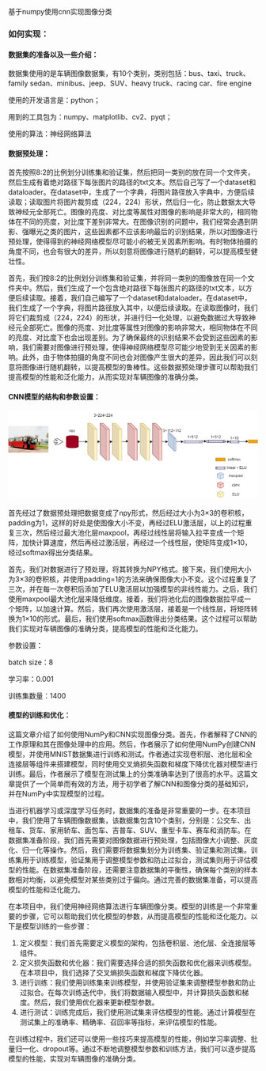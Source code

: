 基于numpy使用cnn实现图像分类

### 如何实现：

#### 数据集的准备以及一些介绍：

数据集使用的是车辆图像数据集，有10个类别，类别包括：bus、taxi、truck、family sedan、minibus、jeep、SUV、heavy truck、racing car、fire engine

使用的开发语言是：python；

用到的工具包为：numpy、matplotlib、cv2、pyqt；

使用的算法：神经网络算法

#### 数据预处理：

首先按照8:2的比例划分训练集和验证集，然后把同一类别的放在同一个文件夹，然后生成有着绝对路径下每张图片的路径的txt文本。然后自己写了一个dataset和dataloader。在dataset中，生成了一个字典，将图片路径放入字典中，方便后续读取；读取图片将图片裁剪成（224，224）形状，然后归一化，防止数据太大导致神经元全部死亡。图像的亮度、对比度等属性对图像的影响是非常大的，相同物体在不同的亮度，对比度下差别非常大。在图像识别的问题中，我们经常会遇到阴影、强曝光之类的图片，这些因素都不应该影响最后的识别结果，所以对图像进行预处理，使得得到的神经网络模型尽可能小的被无关因素所影响。有时物体拍摄的角度不同，也会有很大的差异，所以刻意将图像进行随机的翻转，可以提高模型健壮性。



首先，我们按8:2的比例划分训练集和验证集，并将同一类别的图像放在同一个文件夹中。然后，我们生成了一个包含绝对路径下每张图片的路径的txt文本，以方便后续读取。接着，我们自己编写了一个dataset和dataloader。在dataset中，我们生成了一个字典，将图片路径放入其中，以便后续读取。在读取图像时，我们将它们裁剪成（224，224）的形状，并进行归一化处理，以避免数据过大导致神经元全部死亡。图像的亮度、对比度等属性对图像的影响非常大，相同物体在不同的亮度、对比度下也会出现差别。为了确保最终的识别结果不会受到这些因素的影响，我们需要对图像进行预处理，使得神经网络模型尽可能少地受到无关因素的影响。此外，由于物体拍摄的角度不同也会对图像产生很大的差异，因此我们可以刻意将图像进行随机翻转，以提高模型的鲁棒性。这些数据预处理步骤可以帮助我们提高模型的性能和泛化能力，从而实现对车辆图像的准确分类。



#### CNN模型的结构和参数设置：

![结构图](实现过程.assets/结构图.jpg)

首先经过了数据预处理把数据变成了npy形式，然后经过大小为3×3的卷积核，padding为1，这样的好处是使图像大小不变，再经过ELU激活层，以上的过程重复三次，然后经过最大池化层maxpool，再经过线性层将输入拉平变成一个矩阵，加快计算速度，然后再经过激活层，再经过一个线性层，使矩阵变成1×10，经过softmax得出分类结果。



首先，我们对数据进行了预处理，将其转换为NPY格式。接下来，我们使用大小为3×3的卷积核，并使用padding=1的方法来确保图像大小不变。这个过程重复了三次，并在每一次卷积后添加了ELU激活层以加强模型的非线性能力。之后，我们使用maxpool最大池化层来降低维度。接着，我们将池化后的图像数据拉平成一个矩阵，以加速计算。然后，我们再次使用激活层，接着是一个线性层，将矩阵转换为1×10的形式。最后，我们使用softmax函数得出分类结果。这个过程可以帮助我们实现对车辆图像的准确分类，提高模型的性能和泛化能力。



参数设置：

batch size：8

学习率：0.001

训练集数量：1400

#### 模型的训练和优化：





这篇文章介绍了如何使用NumPy和CNN实现图像分类。首先，作者解释了CNN的工作原理和其在图像处理中的应用。然后，作者展示了如何使用NumPy创建CNN模型，并使用MNIST数据集进行训练和测试。作者通过实现卷积层、池化层和全连接层等组件来搭建模型，同时使用交叉熵损失函数和梯度下降优化器对模型进行训练。最后，作者展示了模型在测试集上的分类准确率达到了很高的水平。这篇文章提供了一个简单而有效的方法，用于初学者了解CNN和图像分类的基础知识，并在NumPy中实现模型的过程。

当进行机器学习或深度学习任务时，数据集的准备是非常重要的一步。在本项目中，我们使用了车辆图像数据集，该数据集包含10个类别，分别是：公交车、出租车、货车、家用轿车、面包车、吉普车、SUV、重型卡车、赛车和消防车。在数据集准备阶段，我们首先需要对图像数据进行预处理，包括图像大小调整、灰度化、归一化等操作。然后，我们需要将数据集划分为训练集、验证集和测试集。训练集用于训练模型，验证集用于调整模型参数和防止过拟合，测试集则用于评估模型的性能。在数据集准备阶段，还需要注意数据集的平衡性，确保每个类别的样本数相对均衡，以避免模型对某些类别过于偏向。通过完善的数据集准备，可以提高模型的性能和泛化能力。

在本项目中，我们使用神经网络算法进行车辆图像分类。模型的训练是一个非常重要的步骤，它可以帮助我们优化模型的参数，从而提高模型的性能和泛化能力。以下是模型训练的一些步骤：

1. 定义模型：我们首先需要定义模型的架构，包括卷积层、池化层、全连接层等组件。
2. 定义损失函数和优化器：我们需要选择合适的损失函数和优化器来训练模型。在本项目中，我们选择了交叉熵损失函数和梯度下降优化器。
3. 进行训练：我们使用训练集来训练模型，并使用验证集来调整模型参数和防止过拟合。在每次训练迭代中，我们将数据输入模型中，并计算损失函数和梯度。然后，我们使用优化器来更新模型参数。
4. 进行测试：训练完成后，我们使用测试集来评估模型的性能。通过计算模型在测试集上的准确率、精确率、召回率等指标，来评估模型的性能。

在训练过程中，我们还可以使用一些技巧来提高模型的性能，例如学习率调整、批量归一化、dropout等。通过不断地调整模型参数和训练方法，我们可以逐步提高模型的性能，实现对车辆图像的准确分类。
